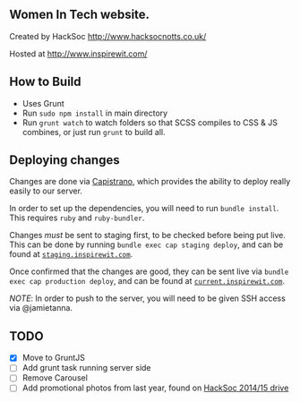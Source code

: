 
## Women In Tech website. ##

Created by HackSoc http://www.hacksocnotts.co.uk/

Hosted at http://www.inspirewit.com/


## How to Build

- Uses Grunt
- Run `sudo npm install` in main directory
- Run `grunt watch` to watch folders so that SCSS compiles to CSS & JS combines, or just run `grunt` to build all.


## Deploying changes

Changes are done via [Capistrano](http://capistranorb.com), which provides the ability to deploy really easily to our server.

In order to set up the dependencies, you will need to run `bundle install`. This requires `ruby` and `ruby-bundler`.

Changes *must* be sent to staging first, to be checked before being put live. This can be done by running `bundle exec cap staging deploy`, and can be found at [`staging.inspirewit.com`](staging.inspirewit.com).

Once confirmed that the changes are good, they can be sent live via `bundle exec cap production deploy`, and can be found at [`current.inspirewit.com`](current.inspirewit.com).

*NOTE*: In order to push to the server, you will need to be given SSH access via @jamietanna.

## TODO
- [x] Move to GruntJS
- [ ] Add grunt task running server side
- [ ] Remove Carousel
- [ ] Add promotional photos from last year, found on [HackSoc 2014/15 drive](https://drive.google.com/open?id=0B0BMWwh-HrjhOG9SbGJhRTY3X1k)
